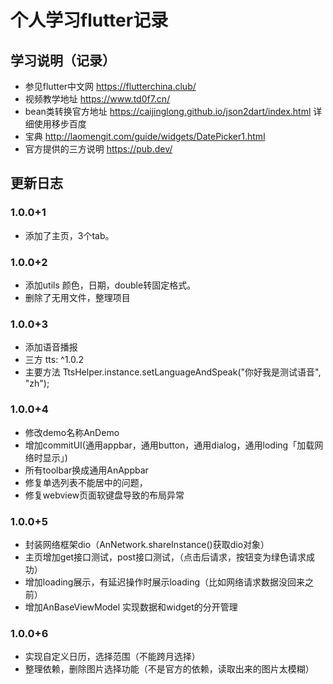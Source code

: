 # 个人学习flutter记录

[comment]: <> (## 添加依赖)

[comment]: <> (```)

[comment]: <> (intl: ^0.16.1)

[comment]: <> (```)


## 学习说明（记录）

+ 参见flutter中文网 https://flutterchina.club/
+ 视频教学地址 https://www.td0f7.cn/
+ bean类转换官方地址 https://caijinglong.github.io/json2dart/index.html 详细使用移步百度
+ 宝典 http://laomengit.com/guide/widgets/DatePicker1.html
+ 官方提供的三方说明 https://pub.dev/

## 更新日志

### 1.0.0+1

+ 添加了主页，3个tab。


### 1.0.0+2

+ 添加utils 颜色，日期，double转固定格式。
+ 删除了无用文件，整理项目


### 1.0.0+3

+ 添加语音播报
+ 三方 tts: ^1.0.2
+ 主要方法 TtsHelper.instance.setLanguageAndSpeak("你好我是测试语音", "zh");


### 1.0.0+4

+ 修改demo名称AnDemo
+ 增加commitUI(通用appbar，通用button，通用dialog，通用loding「加载网络时显示」)
+ 所有toolbar换成通用AnAppbar
+ 修复单选列表不能居中的问题，
+ 修复webview页面软键盘导致的布局异常


### 1.0.0+5

+ 封装网络框架dio（AnNetwork.shareInstance()获取dio对象）
+ 主页增加get接口测试，post接口测试，（点击后请求，按钮变为绿色请求成功）
+ 增加loading展示，有延迟操作时展示loading（比如网络请求数据没回来之前）
+ 增加AnBaseViewModel   实现数据和widget的分开管理


### 1.0.0+6

+ 实现自定义日历，选择范围（不能跨月选择）
+ 整理依赖，删除图片选择功能（不是官方的依赖，读取出来的图片太模糊）



